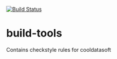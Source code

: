 [![Build Status](https://travis-ci.org/cooldatasoft/build-tools.svg?branch=develop)](https://travis-ci.org/cooldatasoft/build-tools)


# build-tools

Contains checkstyle rules for cooldatasoft